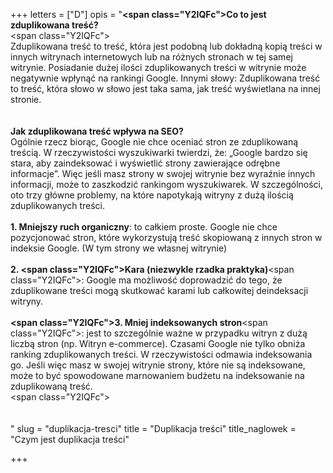 +++
letters = ["D"]
opis = "<strong><span class=\"Y2IQFc\">Co to jest zduplikowana treść? <br></span></strong><span class=\"Y2IQFc\"><br>Zduplikowana treść to treść, która jest podobną lub dokładną kopią treści w innych witrynach internetowych lub na różnych stronach w tej samej witrynie. Posiadanie dużej ilości zduplikowanych treści w witrynie może negatywnie wpłynąć na rankingi Google. Innymi słowy: Zduplikowana treść to treść, która słowo w słowo jest taka sama, jak treść wyświetlana na innej stronie.<br><br></span><br><strong>Jak zduplikowana treść wpływa na SEO? </strong><br>Ogólnie rzecz biorąc, Google nie chce oceniać stron ze zduplikowaną treścią. W rzeczywistości wyszukiwarki twierdzi, że: „Google bardzo się stara, aby zaindeksować i wyświetlić strony zawierające odrębne informacje”. Więc jeśli masz strony w swojej witrynie bez wyraźnie innych informacji, może to zaszkodzić rankingom wyszukiwarek. W szczególności, oto trzy główne problemy, na które napotykają witryny z dużą ilością zduplikowanych treści. <br><br><strong>1. Mniejszy ruch organiczny</strong>: to całkiem proste. Google nie chce pozycjonować stron, które wykorzystują treść skopiowaną z innych stron w indeksie Google. (W tym strony we własnej witrynie) <br><br><strong>2. <span class=\"Y2IQFc\">Kara (niezwykle rzadka praktyka)</span></strong><span class=\"Y2IQFc\">: Google ma możliwość doprowadzić do tego, że zduplikowane treści mogą skutkować karami lub całkowitej deindeksacji witryny.<br><br></span><strong><span class=\"Y2IQFc\">3. Mniej indeksowanych stron</span></strong><span class=\"Y2IQFc\">: jest to szczególnie ważne w przypadku witryn z dużą liczbą stron (np. Witryn e-commerce). Czasami Google nie tylko obniża ranking zduplikowanych treści. W rzeczywistości odmawia indeksowania go. Jeśli więc masz w swojej witrynie strony, które nie są indeksowane, może to być spowodowane marnowaniem budżetu na indeksowanie na zduplikowaną treść.</span><br><span class=\"Y2IQFc\"><br><br><br></span>"
slug = "duplikacja-tresci"
title = "Duplikacja treści"
title_naglowek = "Czym jest duplikacja treści"

+++

